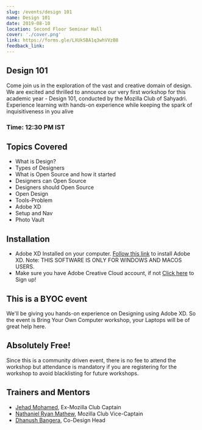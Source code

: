```yaml
---
slug: /events/design 101
name: Design 101
date: 2019-08-10
location: Second Floor Seminar Hall
cover: './cover.png'
link: https://forms.gle/LXUkSBA1q3whVVzB8
feedback_link: 
---
```

## Design 101
Come join us in the exploration of the vast and creative domain of design. We are excited and thrilled to announce our very first workshop for this academic year - Design 101, conducted by the Mozilla Club of Sahyadri. Experience learning with hands-on experience while keeping the spark of inquisitiveness in you alive
### Time: 12:30 PM IST

## Topics Covered
- What is Design?
- Types of Designers
- What is Open Source and how it started
- Designers can Open Source
- Designers should Open Source
- Open Design
- Tools-Problem
- Adobe XD
- Setup and Nav
- Photo Vault

## Installation
- Adobe XD Installed on your computer. [Follow this link](https://www.adobe.com/in/products/xd.html) to install Adobe XD. Note: THIS SOFTWARE IS ONLY FOR WINDOWS AND MACOS USERS.
- Make sure you have Adobe Creative Cloud account, if not [Click here](https://adobe.ly/2YZ2pSl) to Sign up!

## This is a BYOC event
We'll be giving you hands-on experience on Designing using Adobe XD. So the event is Bring Your Own Computer workshop, your Laptops will be of great help here.

## Absolutely Free!
Since this is a community driven event, there is no fee to attend the workshop but attendance is mandatory if you are registering for the workshop to avoid blacklisting for future workshops.

## Trainers and Mentors
- [Jehad Mohamed](https://github.com/imhighoncoffee), Ex-Mozilla Club Captain
- [Nathaniel Ryan Mathew](https://github.com/nathanielmathew), Mozilla Club Vice-Captain
- [Dhanush Bangera](https://github.com/Dhanush-Bangera), Co-Design Head
